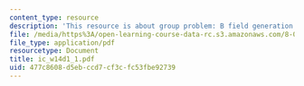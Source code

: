 ```yaml
---
content_type: resource
description: 'This resource is about group problem: B field generation.'
file: /media/https%3A/open-learning-course-data-rc.s3.amazonaws.com/8-02-physics-ii-electricity-and-magnetism-spring-2007/477c8608d5ebccd7cf3cfc53fbe92739_ic_w14d1_1.pdf
file_type: application/pdf
resourcetype: Document
title: ic_w14d1_1.pdf
uid: 477c8608-d5eb-ccd7-cf3c-fc53fbe92739
---
```

